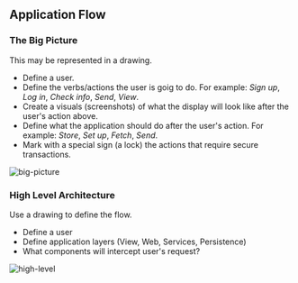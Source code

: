 ## Application Flow

### The Big Picture
This may be represented in a drawing.
- Define a user. 
- Define the verbs/actions the user is goig to do. For example: *Sign up*, *Log in*, *Check info*, *Send*, *View*.
- Create a visuals (screenshots) of what the display will look like after the user's action above.
- Define what the application should do after the user's action. For example: *Store*, *Set up*, *Fetch*, *Send*.
- Mark with a special sign (a lock) the actions that require secure transactions.

![big-picture](https://cloud.githubusercontent.com/assets/13823751/23344765/a38fca12-fc47-11e6-9fcf-02ed637b927e.jpg)

### High Level Architecture
Use a drawing to define the flow.
- Define a user
- Define application layers (View, Web, Services, Persistence)
- What components will intercept user's request?

![high-level](https://cloud.githubusercontent.com/assets/13823751/23344868/b722a1ec-fc49-11e6-87ef-3493ef27968c.jpg)
